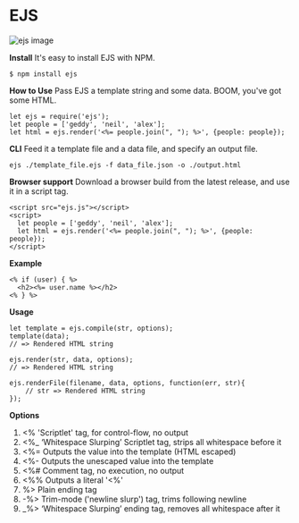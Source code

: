 # EJS

![ejs image](https://images.g2crowd.com/uploads/product/image/large_detail/large_detail_f9dd821cb48125c63c64b6f5c7552372/ejs.png) 

**Install**
It's easy to install EJS with NPM.
```
$ npm install ejs
```

**How to Use**
Pass EJS a template string and some data. BOOM, you've got some HTML.
```
let ejs = require('ejs');
let people = ['geddy', 'neil', 'alex'];
let html = ejs.render('<%= people.join(", "); %>', {people: people});
```
**CLI**
Feed it a template file and a data file, and specify an output file.
```
ejs ./template_file.ejs -f data_file.json -o ./output.html
```
**Browser support**
Download a browser build from the latest release, and use it in a script tag.
```
<script src="ejs.js"></script>
<script>
  let people = ['geddy', 'neil', 'alex'];
  let html = ejs.render('<%= people.join(", "); %>', {people: people});
</script>
```

**Example**
```
<% if (user) { %>
  <h2><%= user.name %></h2>
<% } %>
```
**Usage**
```
let template = ejs.compile(str, options);
template(data);
// => Rendered HTML string

ejs.render(str, data, options);
// => Rendered HTML string

ejs.renderFile(filename, data, options, function(err, str){
    // str => Rendered HTML string
});
```
**Options**
1. <% 'Scriptlet' tag, for control-flow, no output
2. <%_ ‘Whitespace Slurping’ Scriptlet tag, strips all whitespace before it
3. <%= Outputs the value into the template (HTML escaped)
4. <%- Outputs the unescaped value into the template
5. <%# Comment tag, no execution, no output
6. <%% Outputs a literal '<%'
7. %> Plain ending tag
8. -%> Trim-mode ('newline slurp') tag, trims following newline
9. _%> ‘Whitespace Slurping’ ending tag, removes all whitespace after it